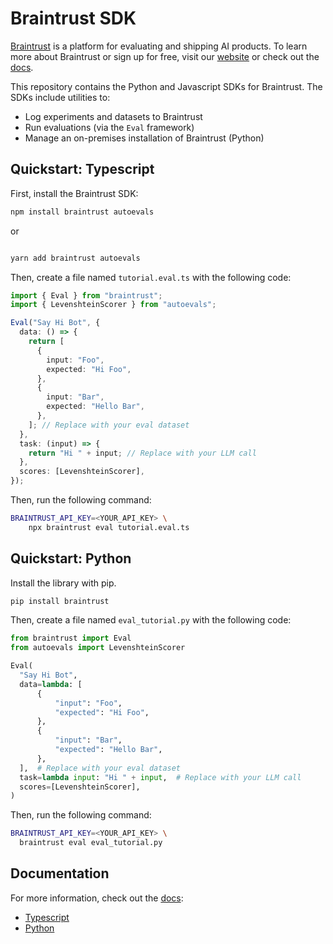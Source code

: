 # Braintrust SDK

[Braintrust](https://www.braintrust.dev/) is a platform for evaluating and shipping AI products. To learn more about Braintrust or sign up for free,
visit our [website](https://www.braintrust.dev/) or check out the [docs](https://www.braintrust.dev/docs).

This repository contains the Python and Javascript SDKs for Braintrust. The SDKs include utilities to:

- Log experiments and datasets to Braintrust
- Run evaluations (via the `Eval` framework)
- Manage an on-premises installation of Braintrust (Python)

## Quickstart: Typescript

First, install the Braintrust SDK:

```bash
npm install braintrust autoevals
```

or

```bash

yarn add braintrust autoevals

```

Then, create a file named `tutorial.eval.ts` with the following code:

```typescript
import { Eval } from "braintrust";
import { LevenshteinScorer } from "autoevals";

Eval("Say Hi Bot", {
  data: () => {
    return [
      {
        input: "Foo",
        expected: "Hi Foo",
      },
      {
        input: "Bar",
        expected: "Hello Bar",
      },
    ]; // Replace with your eval dataset
  },
  task: (input) => {
    return "Hi " + input; // Replace with your LLM call
  },
  scores: [LevenshteinScorer],
});
```

Then, run the following command:

```bash
BRAINTRUST_API_KEY=<YOUR_API_KEY> \
    npx braintrust eval tutorial.eval.ts
```

## Quickstart: Python

Install the library with pip.

```bash
pip install braintrust
```

Then, create a file named `eval_tutorial.py` with the following code:

```python
from braintrust import Eval
from autoevals import LevenshteinScorer

Eval(
  "Say Hi Bot",
  data=lambda: [
      {
          "input": "Foo",
          "expected": "Hi Foo",
      },
      {
          "input": "Bar",
          "expected": "Hello Bar",
      },
  ],  # Replace with your eval dataset
  task=lambda input: "Hi " + input,  # Replace with your LLM call
  scores=[LevenshteinScorer],
)
```

Then, run the following command:

```bash
BRAINTRUST_API_KEY=<YOUR_API_KEY> \
  braintrust eval eval_tutorial.py
```

## Documentation

For more information, check out the [docs](https://www.braintrust.dev/docs):

- [Typescript](https://www.braintrust.dev/docs/libs/nodejs)
- [Python](https://www.braintrust.dev/docs/libs/python)
